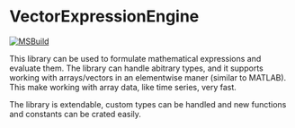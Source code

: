 # VectorExpressionEngine

[![MSBuild](https://github.com/cbergemann/VectorExpressionEngine/actions/workflows/msbuild.yml/badge.svg)](https://github.com/cbergemann/VectorExpressionEngine/actions/workflows/msbuild.yml)

This library can be used to formulate mathematical expressions and evaluate them. The library can handle abitrary types, and it supports working with arrays/vectors in an elementwise maner (similar to MATLAB). This make working with array data, like time series, very fast.

The library is extendable, custom types can be handled and new functions and constants can be crated easily.
